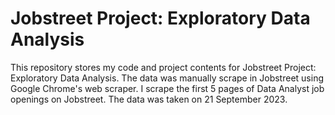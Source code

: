 # Jobstreet Project: Exploratory Data Analysis
This repository stores my code and project contents for Jobstreet Project: Exploratory Data Analysis. The data was manually scrape in Jobstreet using Google Chrome's web scraper. I scrape the first 5 pages of Data Analyst job openings on Jobstreet. The data was taken on 21 September 2023. 
